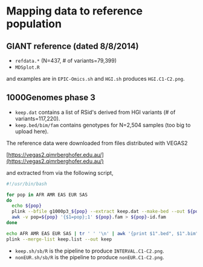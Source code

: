 # Mapping data to reference population

## GIANT reference (dated 8/8/2014)

* `refdata.*` (N=437, # of variants=79,399)
* `MDSplot.R`

and examples are in `EPIC-Omics.sh` and `HGI.sh` produces `HGI.C1-C2.png`.

## 1000Genomes phase 3

* `keep.dat` contains a list of RSid's derived from HGI variants (# of variants=117,220).
* `keep.bed/bim/fam` contains genotypes for N=2,504 samples (too big to upload here).

The reference data were downloaded from files distributed with VEGAS2 

[https://vegas2.qimrberghofer.edu.au/](https://vegas2.qimrberghofer.edu.au/)

and extracted from via the following script,

```bash
#!/usr/bin/bash

for pop in AFR AMR EAS EUR SAS
do
  echo ${pop}
  plink --bfile g1000p3_${pop} --extract keep.dat --make-bed --out ${pop}
  awk -v pop=${pop} '{$1=pop};1' ${pop}.fam > ${pop}-id.fam
done

echo AFR AMR EAS EUR SAS | tr ' ' '\n' | awk '{print $1".bed", $1".bim", $1"-id.fam"}' > keep.list
plink --merge-list keep.list --out keep
```
* `keep.sh/sb/R` is the pipeline to produce `INTERVAL.C1-C2.png`.
* `nonEUR.sh/sb/R` is the pipeline to produce `nonEUR.C1-C2.png`.
